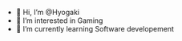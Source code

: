 - 👋 Hi, I’m @Hyogaki
- 👀 I’m interested in Gaming 
- 🌱 I’m currently learning Software developement

<!---
Hyogaki/Hyogaki is a ✨ special ✨ repository because its `README.md` (this file) appears on your GitHub profile.
You can click the Preview link to take a look at your changes.
--->
